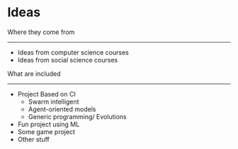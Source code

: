 Ideas
=====

Where they come from 

---

* Ideas from computer science courses
* Ideas from social science courses

What are included

---

* Project Based on CI
  * Swarm intelligent              
  * Agent-oriented models
  * Generic programming/ Evolutions
* Fun project using ML
* Some game project
* Other stuff
